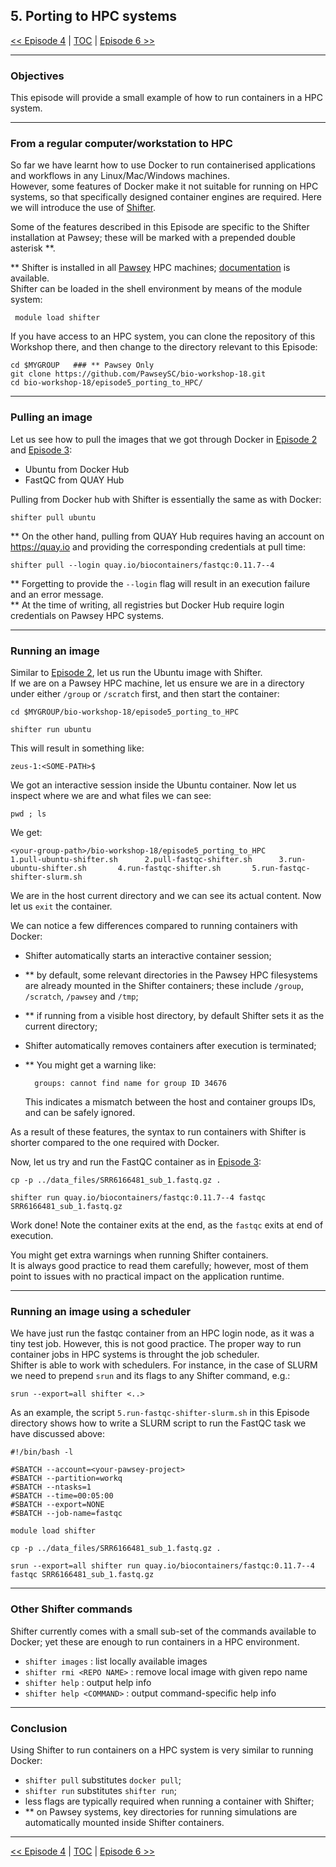 ## 5. Porting to HPC systems

 [\<\< Episode 4](https://github.com/PawseySC/bio-workshop-18/blob/master/4.wgs_workflow.md)
 | [TOC](https://github.com/PawseySC/bio-workshop-18/blob/master/README.md) |
 [Episode 6 \>\>](https://github.com/PawseySC/bio-workshop-18/blob/master/6.cellranger.md)
______


### Objectives

This episode will provide a small example of how to run containers in a HPC system.


---
### From a regular computer/workstation to HPC

So far we have learnt how to use Docker to run containerised applications and workflows in any Linux/Mac/Windows machines.  
However, some features of Docker make it not suitable for running on HPC systems, so that specifically designed container engines are required. Here we will introduce the use of [Shifter](https://github.com/NERSC/shifter).

Some of the features described in this Episode are specific to the Shifter installation at Pawsey; these will be marked with a prepended double asterisk \*\*.

\*\* Shifter is installed in all [Pawsey](https://www.pawsey.org.au) HPC machines; [documentation](https://support.pawsey.org.au/documentation/display/US/Containers) is available.  
Shifter can be loaded in the shell environment by means of the module system:

     module load shifter

If you have access to an HPC system, you can clone the repository of this Workshop there, and then change to the directory relevant to this Episode:

    cd $MYGROUP   ### ** Pawsey Only
    git clone https://github.com/PawseySC/bio-workshop-18.git
    cd bio-workshop-18/episode5_porting_to_HPC/


---
### Pulling an image

Let us see how to pull the images that we got through Docker in [Episode 2](https://github.com/PawseySC/bio-workshop-18/blob/master/2.containers.md) and [Episode 3](https://github.com/PawseySC/bio-workshop-18/blob/master/3.fastqc.md):
- Ubuntu from Docker Hub
- FastQC from QUAY Hub

Pulling from Docker hub with Shifter is essentially the same as with Docker:

    shifter pull ubuntu

\*\* On the other hand, pulling from QUAY Hub requires having an account on https://quay.io 
and providing the corresponding credentials at pull time:

    shifter pull --login quay.io/biocontainers/fastqc:0.11.7--4

\*\* Forgetting to provide the `--login` flag will result in an execution failure and an error message.  
\*\* At the time of writing, all registries but Docker Hub require login credentials on Pawsey HPC systems.


---
### Running an image

Similar to [Episode 2](https://github.com/PawseySC/bio-workshop-18/blob/master/2.containers.md), let us run the Ubuntu image with Shifter.  
If we are on a Pawsey HPC machine, let us ensure we are in a directory under either `/group` or `/scratch` first, and then start the container:

    cd $MYGROUP/bio-workshop-18/episode5_porting_to_HPC
    
    shifter run ubuntu

This will result in something like:

    zeus-1:<SOME-PATH>$

We got an interactive session inside the Ubuntu container. Now let us inspect where we are and what files we can see:

    pwd ; ls

We get:

    <your-group-path>/bio-workshop-18/episode5_porting_to_HPC
    1.pull-ubuntu-shifter.sh      2.pull-fastqc-shifter.sh      3.run-ubuntu-shifter.sh       4.run-fastqc-shifter.sh       5.run-fastqc-shifter-slurm.sh

We are in the host current directory and we can see its actual content.
Now let us `exit` the container.

We can notice a few differences compared to running containers with Docker:
- Shifter automatically starts an interactive container session;
- \*\* by default, some relevant directories in the Pawsey HPC filesystems are already mounted in the Shifter containers; these include `/group`, `/scratch`, `/pawsey` and `/tmp`;
- \*\* if running from a visible host directory, by default Shifter sets it as the current directory;
- Shifter automatically removes containers after execution is terminated;
- \*\* You might get a warning like:

        groups: cannot find name for group ID 34676
  This indicates a mismatch between the host and container groups IDs, and can be safely ignored.

As a result of these features, the syntax to run containers with Shifter is shorter compared to the one required with Docker.

Now, let us try and run the FastQC container as in [Episode 3](https://github.com/PawseySC/bio-workshop-18/blob/master/3.fastqc.md):

    
    cp -p ../data_files/SRR6166481_sub_1.fastq.gz .
    
    shifter run quay.io/biocontainers/fastqc:0.11.7--4 fastqc SRR6166481_sub_1.fastq.gz

Work done! Note the container exits at the end, as the `fastqc` exits at end of execution.

You might get extra warnings when running Shifter containers.  
It is always good practice to read them carefully; however, most of them point to issues with no practical impact on the application runtime.


---
### Running an image using a scheduler

We have just run the fastqc container from an HPC login node, as it was a tiny test job. 
However, this is not good practice. The proper way to run container jobs in HPC systems is throught the job scheduler.  
Shifter is able to work with schedulers. For instance, in the case of SLURM we need to prepend `srun` and its flags to any Shifter command, e.g.:

    srun --export=all shifter <..>

As an example, the script `5.run-fastqc-shifter-slurm.sh` in this Episode directory shows how to write a SLURM script to run the FastQC task we have discussed above:

```
#!/bin/bash -l

#SBATCH --account=<your-pawsey-project>
#SBATCH --partition=workq
#SBATCH --ntasks=1
#SBATCH --time=00:05:00
#SBATCH --export=NONE
#SBATCH --job-name=fastqc

module load shifter

cp -p ../data_files/SRR6166481_sub_1.fastq.gz .

srun --export=all shifter run quay.io/biocontainers/fastqc:0.11.7--4 fastqc SRR6166481_sub_1.fastq.gz
```


---
### Other Shifter commands

Shifter currently comes with a small sub-set of the commands available to Docker; yet these are enough to run containers in a HPC environment. 
- `shifter images` : list locally available images
- `shifter rmi <REPO NAME>` : remove local image with given repo name
- `shifter help` : output help info
- `shifter help <COMMAND>` : output command-specific help info


---
### Conclusion

Using Shifter to run containers on a HPC system is very similar to running Docker:
- `shifter pull` substitutes `docker pull`;
- `shifter run` substitutes `shifter run`;
- less flags are typically required when running a container with Shifter;
- \*\* on Pawsey systems, key directories for running simulations are automatically mounted inside Shifter containers.


______
 [\<\< Episode 4](https://github.com/PawseySC/bio-workshop-18/blob/master/4.wgs_workflow.md)
 | [TOC](https://github.com/PawseySC/bio-workshop-18/blob/master/README.md) |
 [Episode 6 \>\>](https://github.com/PawseySC/bio-workshop-18/blob/master/6.cellranger.md)
